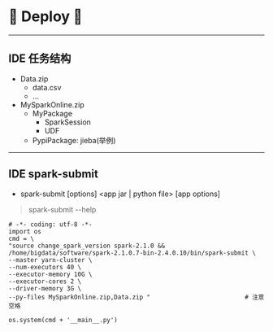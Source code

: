 # :rocket: Deploy :facepunch:
---
## IDE 任务结构
- Data.zip
    - data.csv
    - ...
- MySparkOnline.zip
    - MyPackage
        -  SparkSession
        -  UDF
    - PypiPackage: jieba(举例)
---
## IDE spark-submit
- spark-submit [options] <app jar | python file> [app options]
> spark-submit --help
```
# -*- coding: utf-8 -*-
import os
cmd = \
"source change_spark_version spark-2.1.0 && /home/bigdata/software/spark-2.1.0.7-bin-2.4.0.10/bin/spark-submit \
--master yarn-cluster \
--num-executors 40 \
--executor-memory 10G \
--executor-cores 2 \
--driver-memory 3G \
--py-files MySparkOnline.zip,Data.zip "                          # 注意空格

os.system(cmd + '__main__.py')
```


